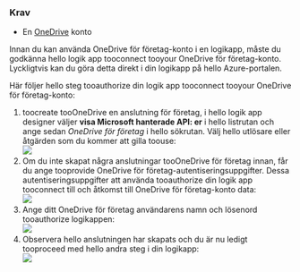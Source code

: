 ### <a name="prerequisites"></a>Krav
* En [OneDrive](http://OneDrive.com) konto 

Innan du kan använda OneDrive för företag-konto i en logikapp, måste du godkänna hello logik app tooconnect tooyour OneDrive för företag-konto. Lyckligtvis kan du göra detta direkt i din logikapp på hello Azure-portalen. 

Här följer hello steg tooauthorize din logik app tooconnect tooyour OneDrive för företag-konto:

1. toocreate tooOneDrive en anslutning för företag, i hello logik app designer väljer **visa Microsoft hanterade API: er** i hello listrutan och ange sedan *OneDrive för företag* i hello sökrutan. Välj hello utlösare eller åtgärden som du kommer att gilla toouse:  
   ![](./media/connectors-create-api-onedriveforbusiness/onedriveforbusiness-1.png)
2. Om du inte skapat några anslutningar tooOneDrive för företag innan, får du ange tooprovide OneDrive för företag-autentiseringsuppgifter. Dessa autentiseringsuppgifter att använda tooauthorize din logik app tooconnect till och åtkomst till OneDrive för företag-konto data:  
   ![](./media/connectors-create-api-onedriveforbusiness/onedriveforbusiness-2.png)
3. Ange ditt OneDrive för företag användarens namn och lösenord tooauthorize logikappen:  
   ![](./media/connectors-create-api-onedriveforbusiness/onedriveforbusiness-3.png)   
4. Observera hello anslutningen har skapats och du är nu ledigt tooproceed med hello andra steg i din logikapp:  
   ![](./media/connectors-create-api-onedriveforbusiness/onedriveforbusiness-4.png)   

